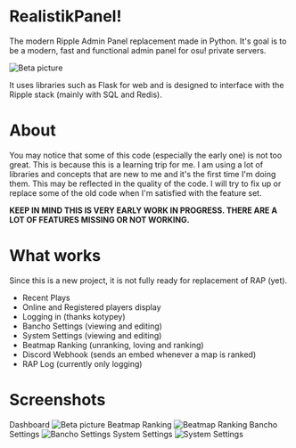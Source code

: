 # RealistikPanel!
The modern Ripple Admin Panel replacement made in Python. It's goal is to be a modern, fast and functional admin panel for osu! private servers.

![Beta picture](https://i.imgur.com/dmu0bpv.png)

It uses libraries such as Flask for web and is designed to interface with the Ripple stack (mainly with SQL and Redis).

# About

You may notice that some of this code (especially the early one) is not too great. This is because this is a learning trip for me.
I am using a lot of libraries and concepts that are new to me and it's the first time I'm doing them.
This may be reflected in the quality of the code. I will try to fix up or replace some of the old code when I'm satisfied with the feature set.

**KEEP IN MIND THIS IS VERY EARLY WORK IN PROGRESS. THERE ARE A LOT OF FEATURES MISSING OR NOT WORKING.**

# What works
Since this is a new project, it is not fully ready for replacement of RAP (yet).
- Recent Plays
- Online and Registered players display
- Logging in (thanks kotypey)
- Bancho Settings (viewing and editing)
- System Settings (viewing and editing)
- Beatmap Ranking (unranking, loving and ranking)
- Discord Webhook (sends an embed whenever a map is ranked)
- RAP Log (currently only logging)

# Screenshots
Dashboard
![Beta picture](https://i.imgur.com/dmu0bpv.png)
Beatmap Ranking
![Beatmap Ranking](https://i.imgur.com/f2eNzDK.png)
Bancho Settings
![Bancho Settings](https://i.imgur.com/k4t1wPH.png)
System Settings
![System Settings](https://i.imgur.com/X2XUlQ4.png)
